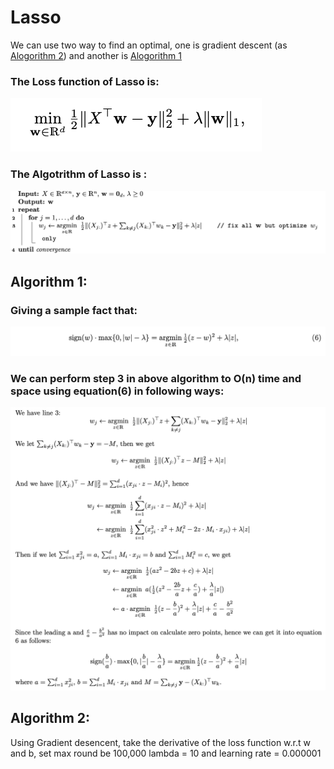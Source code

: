 # Lasso

We can use two way to find an optimal, one is gradient descent (as [Alogorithm 2](https://github.com/bochendong/Machine-learning/blob/master/Linear_regression/Lasso/README.md#algorithm-2)) and another is [Alogorithm 1](https://github.com/bochendong/Machine-learning/blob/master/Linear_regression/Lasso/README.md#algorithm-1)
### The Loss function of Lasso is:

![Lasso1](https://github.com/bochendong/Machine-learning/raw/master/Linear_regression/image/Lasso1.png)

### The Algotrithm of Lasso is :

![Lasso2](https://github.com/bochendong/Machine-learning/raw/master/Linear_regression/image/Lasso2.png)

## Algorithm 1:
### Giving a sample fact that:

![Lasso3](https://github.com/bochendong/Machine-learning/raw/master/Linear_regression/image/Lasso3.png)

### We can perform step 3 in above algorithm to O(n) time and space using equation(6) in following ways:

![Lasso4](https://github.com/bochendong/Machine-learning/raw/master/Linear_regression/image/Lasso4.png)

## Algorithm 2:

Using Gradient desencent, take the derivative of the loss function w.r.t w and b, set max round be 100,000 lambda = 10 and learning rate = 0.000001
